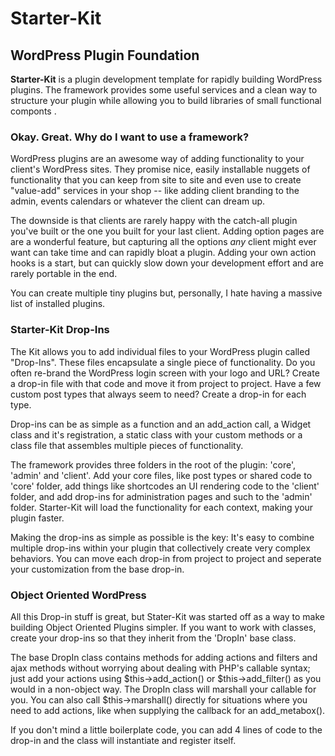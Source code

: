 # Starter-Kit #
## WordPress Plugin Foundation ##

**Starter-Kit** is a plugin development template for rapidly building WordPress plugins.
The framework provides some useful services and a clean way to structure your plugin while allowing you to build
libraries of small functional componts .

### Okay. Great.  Why do I want to use a framework? ###

WordPress plugins are an awesome way of adding functionality to your client's WordPress sites. They promise
nice, easily installable nuggets of functionality that you can keep from site to site and even use
to create "value-add" services in your shop -- like adding client branding to the admin, events calendars
or whatever the client can dream up.

The downside is that clients are rarely happy with the catch-all plugin you've built or the one
you built for your last client. Adding option pages are are a wonderful feature, but capturing all the
options *any* client might ever want can take time and can rapidly bloat a plugin.
Adding your own action hooks is a start, but can quickly slow down your development effort and are rarely portable
in the end.

You can create multiple tiny plugins but, personally, I hate having a massive list of installed plugins.

### Starter-Kit Drop-Ins ###

The Kit allows you to add individual files to your WordPress plugin called "Drop-Ins". These files encapsulate
a single piece of functionality. Do you often re-brand the WordPress login screen with your logo and URL?
Create a drop-in file with that code and move it from project to project. Have a few custom post types that always
seem to need? Create a drop-in for each type.

Drop-ins can be as simple as a function and an add_action call, a Widget class and it's registration, a static
class with your custom methods or a class file that assembles multiple pieces of functionality.

The framework provides three folders in the root of the plugin: 'core', 'admin' and 'client'.
Add your core files, like post types or shared code to 'core' folder, add things like shortcodes an UI rendering
code to the 'client' folder, and add drop-ins for administration pages and such to the 'admin' folder.  Starter-Kit
will load the functionality for each context, making your plugin faster.

Making the drop-ins as simple as possible is the key: It's easy to combine multiple drop-ins within your plugin
that collectively create very complex behaviors. You can move each drop-in from project to project and seperate your
customization from the base drop-in.

### Object Oriented WordPress ###
All this Drop-in stuff is great, but Stater-Kit was started off as a way to make building Object Oriented Plugins
simpler. If you want to work with classes, create your drop-ins so that they inherit from the 'DropIn' base class.

The base DropIn class contains methods for adding actions and filters and ajax methods without worrying about
dealing with PHP's callable syntax; just add your actions using $this->add_action() or $this->add_filter() as you
would in a non-object way. The DropIn class will marshall your callable for you. You can also call $this->marshall()
directly for situations where you need to add actions, like when supplying the callback for an add_metabox().

If you don't mind a little boilerplate code, you can add 4 lines of code to the drop-in and the class will
instantiate and register itself.

